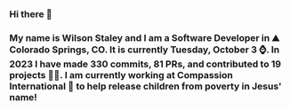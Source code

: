 ### Hi there 👋

### My name is Wilson Staley and I am a Software Developer in ⛰ Colorado Springs, CO.  It is currently Tuesday, October 3 ⌚. In 2023 I have made 330 commits, 81 PRs, and contributed to 19 projects 👨‍💻. I am currently working at Compassion International 🏢 to help release children from poverty in Jesus' name!